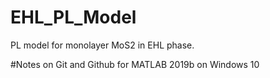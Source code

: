 # EHL_PL_Model
PL model for monolayer MoS2 in EHL phase.



#Notes on Git and Github for MATLAB 2019b on Windows 10

